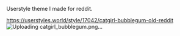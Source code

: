 Userstyle theme I made for reddit.

https://userstyles.world/style/17042/catgirl-bubblegum-old-reddit
![Uploading catgirl_bubblegum.png…]()
